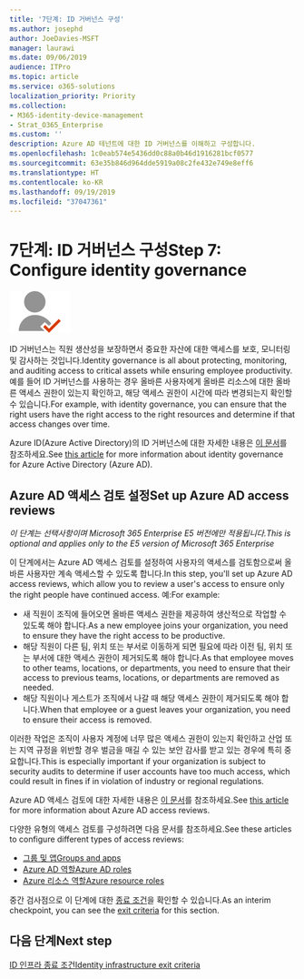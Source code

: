 ```yaml
---
title: '7단계: ID 거버넌스 구성'
ms.author: josephd
author: JoeDavies-MSFT
manager: laurawi
ms.date: 09/06/2019
audience: ITPro
ms.topic: article
ms.service: o365-solutions
localization_priority: Priority
ms.collection:
- M365-identity-device-management
- Strat_O365_Enterprise
ms.custom: ''
description: Azure AD 테넌트에 대한 ID 거버넌스를 이해하고 구성합니다.
ms.openlocfilehash: 1c0eab574e5436dd0c88a0b46d1916281bcf0577
ms.sourcegitcommit: 63e35b846d964dde5919a08c2fe432e749e8eff6
ms.translationtype: HT
ms.contentlocale: ko-KR
ms.lasthandoff: 09/19/2019
ms.locfileid: "37047361"
---
```

# <a name="step-7-configure-identity-governance"></a><span data-ttu-id="659a5-103">7단계: ID 거버넌스 구성</span><span class="sxs-lookup"><span data-stu-id="659a5-103">Step 7: Configure identity governance</span></span>

![](./media/deploy-foundation-infrastructure/identity_icon-small.png)

<span data-ttu-id="659a5-104">ID 거버넌스는 직원 생산성을 보장하면서 중요한 자산에 대한 액세스를 보호, 모니터링 및 감사하는 것입니다.</span><span class="sxs-lookup"><span data-stu-id="659a5-104">Identity governance is all about protecting, monitoring, and auditing access to critical assets while ensuring employee productivity.</span></span> <span data-ttu-id="659a5-105">예를 들어 ID 거버넌스를 사용하는 경우 올바른 사용자에게 올바른 리소스에 대한 올바른 액세스 권한이 있는지 확인하고, 해당 액세스 권한이 시간에 따라 변경되는지 확인할 수 있습니다.</span><span class="sxs-lookup"><span data-stu-id="659a5-105">For example, with identity governance, you can ensure that the right users have the right access to the right resources and determine if that access changes over time.</span></span>

<span data-ttu-id="659a5-106">Azure ID(Azure Active Directory)의 ID 거버넌스에 대한 자세한 내용은 [이 문서](https://docs.microsoft.com/azure/active-directory/governance/identity-governance-overview)를 참조하세요.</span><span class="sxs-lookup"><span data-stu-id="659a5-106">See [this article](https://docs.microsoft.com/azure/active-directory/governance/identity-governance-overview) for more information about identity governance for Azure Active Directory (Azure AD).</span></span>

<a name="identity-access-reviews"></a>
## <a name="set-up-azure-ad-access-reviews"></a><span data-ttu-id="659a5-107">Azure AD 액세스 검토 설정</span><span class="sxs-lookup"><span data-stu-id="659a5-107">Set up Azure AD access reviews</span></span>

<span data-ttu-id="659a5-108">*이 단계는 선택사항이며 Microsoft 365 Enterprise E5 버전에만 적용됩니다.*</span><span class="sxs-lookup"><span data-stu-id="659a5-108">*This is optional and applies only to the E5 version of Microsoft 365 Enterprise*</span></span>

<span data-ttu-id="659a5-109">이 단계에서는 Azure AD 액세스 검토를 설정하여 사용자의 액세스를 검토함으로써 올바른 사용자만 계속 액세스할 수 있도록 합니다.</span><span class="sxs-lookup"><span data-stu-id="659a5-109">In this step, you'll set up Azure AD access reviews, which allow you to review a user's access to ensure only the right people have continued access.</span></span> <span data-ttu-id="659a5-110">예:</span><span class="sxs-lookup"><span data-stu-id="659a5-110">For example:</span></span>

- <span data-ttu-id="659a5-111">새 직원이 조직에 들어오면 올바른 액세스 권한을 제공하여 생산적으로 작업할 수 있도록 해야 합니다.</span><span class="sxs-lookup"><span data-stu-id="659a5-111">As a new employee joins your organization, you need to ensure they have the right access to be productive.</span></span>
- <span data-ttu-id="659a5-112">해당 직원이 다른 팀, 위치 또는 부서로 이동하게 되면 필요에 따라 이전 팀, 위치 또는 부서에 대한 액세스 권한이 제거되도록 해야 합니다.</span><span class="sxs-lookup"><span data-stu-id="659a5-112">As that employee moves to other teams, locations, or departments, you need to ensure that their access to previous teams, locations, or departments are removed as needed.</span></span>
- <span data-ttu-id="659a5-113">해당 직원이나 게스트가 조직에서 나갈 때 해당 액세스 권한이 제거되도록 해야 합니다.</span><span class="sxs-lookup"><span data-stu-id="659a5-113">When that employee or a guest leaves your organization, you need to ensure their access is removed.</span></span>

<span data-ttu-id="659a5-114">이러한 작업은 조직이 사용자 계정에 너무 많은 액세스 권한이 있는지 확인하고 산업 또는 지역 규정을 위반할 경우 벌금을 매길 수 있는 보안 감사를 받고 있는 경우에 특히 중요합니다.</span><span class="sxs-lookup"><span data-stu-id="659a5-114">This is especially important if your organization is subject to security audits to determine if user accounts have too much access, which could result in fines if in violation of industry or regional regulations.</span></span>

<span data-ttu-id="659a5-115">Azure AD 액세스 검토에 대한 자세한 내용은 [이 문서](https://docs.microsoft.com/azure/active-directory/governance/access-reviews-overview)를 참조하세요.</span><span class="sxs-lookup"><span data-stu-id="659a5-115">See [this article](https://docs.microsoft.com/azure/active-directory/governance/access-reviews-overview) for more information about Azure AD access reviews.</span></span>

<span data-ttu-id="659a5-116">다양한 유형의 액세스 검토를 구성하려면 다음 문서를 참조하세요.</span><span class="sxs-lookup"><span data-stu-id="659a5-116">See these articles to configure different types of access reviews:</span></span>

- [<span data-ttu-id="659a5-117">그룹 및 앱</span><span class="sxs-lookup"><span data-stu-id="659a5-117">Groups and apps</span></span>](https://docs.microsoft.com/azure/active-directory/governance/create-access-review)
- [<span data-ttu-id="659a5-118">Azure AD 역할</span><span class="sxs-lookup"><span data-stu-id="659a5-118">Azure AD roles</span></span>](https://docs.microsoft.com/azure/active-directory/privileged-identity-management/pim-how-to-start-security-review?toc=%2fazure%2factive-directory%2fgovernance%2ftoc.json)
- [<span data-ttu-id="659a5-119">Azure 리소스 역할</span><span class="sxs-lookup"><span data-stu-id="659a5-119">Azure resource roles</span></span>](https://docs.microsoft.com/azure/active-directory/privileged-identity-management/pim-resource-roles-start-access-review?toc=%2fazure%2factive-directory%2fgovernance%2ftoc.json)

<span data-ttu-id="659a5-120">중간 검사점으로 이 단계에 대한 [종료 조건](identity-exit-criteria.md#crit-identity-access-reviews)을 확인할 수 있습니다.</span><span class="sxs-lookup"><span data-stu-id="659a5-120">As an interim checkpoint, you can see the [exit criteria](identity-exit-criteria.md#crit-identity-access-reviews) for this section.</span></span>

## <a name="next-step"></a><span data-ttu-id="659a5-121">다음 단계</span><span class="sxs-lookup"><span data-stu-id="659a5-121">Next step</span></span>

[<span data-ttu-id="659a5-122">ID 인프라 종료 조건</span><span class="sxs-lookup"><span data-stu-id="659a5-122">Identity infrastructure exit criteria</span></span>](identity-exit-criteria.md)


